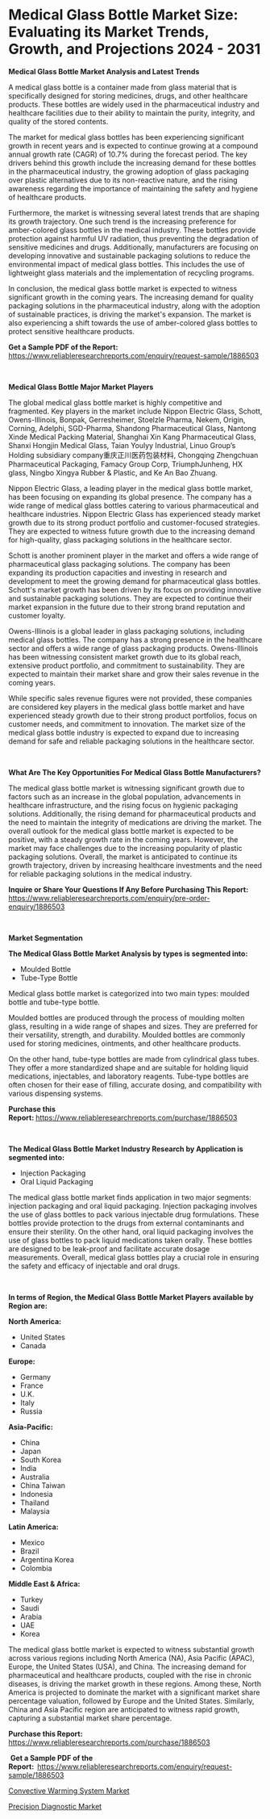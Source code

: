 <p><h1>Medical Glass Bottle Market Size: Evaluating its Market Trends, Growth, and Projections 2024 - 2031</h1></p><p><strong>Medical Glass Bottle Market Analysis and Latest Trends</strong></p>
<p><p>A medical glass bottle is a container made from glass material that is specifically designed for storing medicines, drugs, and other healthcare products. These bottles are widely used in the pharmaceutical industry and healthcare facilities due to their ability to maintain the purity, integrity, and quality of the stored contents.</p><p>The market for medical glass bottles has been experiencing significant growth in recent years and is expected to continue growing at a compound annual growth rate (CAGR) of 10.7% during the forecast period. The key drivers behind this growth include the increasing demand for these bottles in the pharmaceutical industry, the growing adoption of glass packaging over plastic alternatives due to its non-reactive nature, and the rising awareness regarding the importance of maintaining the safety and hygiene of healthcare products.</p><p>Furthermore, the market is witnessing several latest trends that are shaping its growth trajectory. One such trend is the increasing preference for amber-colored glass bottles in the medical industry. These bottles provide protection against harmful UV radiation, thus preventing the degradation of sensitive medicines and drugs. Additionally, manufacturers are focusing on developing innovative and sustainable packaging solutions to reduce the environmental impact of medical glass bottles. This includes the use of lightweight glass materials and the implementation of recycling programs.</p><p>In conclusion, the medical glass bottle market is expected to witness significant growth in the coming years. The increasing demand for quality packaging solutions in the pharmaceutical industry, along with the adoption of sustainable practices, is driving the market's expansion. The market is also experiencing a shift towards the use of amber-colored glass bottles to protect sensitive healthcare products.</p></p>
<p><strong>Get a Sample PDF of the Report:&nbsp;</strong> <a href="https://www.reliableresearchreports.com/enquiry/request-sample/1886503">https://www.reliableresearchreports.com/enquiry/request-sample/1886503</a></p>
<p>&nbsp;</p>
<p><strong>Medical Glass Bottle Major Market Players</strong></p>
<p><p>The global medical glass bottle market is highly competitive and fragmented. Key players in the market include Nippon Electric Glass, Schott, Owens-Illinois, Bonpak, Gerresheimer, Stoelzle Pharma, Nekem, Origin, Corning, Adelphi, SGD-Pharma, Shandong Pharmaceutical Glass, Nantong Xinde Medical Packing Material, Shanghai Xin Kang Pharmaceutical Glass, Shanxi Hongjin Medical Glass, Taian Youlyy Industrial, Linuo Group’s Holding subsidiary company重庆正川医药包装材料, Chongqing Zhengchuan Pharmaceutical Packaging, Famacy Group Corp, TriumphJunheng, HX glass, Ningbo Xingya Rubber & Plastic, and Ke An Bao Zhuang.</p><p>Nippon Electric Glass, a leading player in the medical glass bottle market, has been focusing on expanding its global presence. The company has a wide range of medical glass bottles catering to various pharmaceutical and healthcare industries. Nippon Electric Glass has experienced steady market growth due to its strong product portfolio and customer-focused strategies. They are expected to witness future growth due to the increasing demand for high-quality, glass packaging solutions in the healthcare sector. </p><p>Schott is another prominent player in the market and offers a wide range of pharmaceutical glass packaging solutions. The company has been expanding its production capacities and investing in research and development to meet the growing demand for pharmaceutical glass bottles. Schott's market growth has been driven by its focus on providing innovative and sustainable packaging solutions. They are expected to continue their market expansion in the future due to their strong brand reputation and customer loyalty. </p><p>Owens-Illinois is a global leader in glass packaging solutions, including medical glass bottles. The company has a strong presence in the healthcare sector and offers a wide range of glass packaging products. Owens-Illinois has been witnessing consistent market growth due to its global reach, extensive product portfolio, and commitment to sustainability. They are expected to maintain their market share and grow their sales revenue in the coming years.</p><p>While specific sales revenue figures were not provided, these companies are considered key players in the medical glass bottle market and have experienced steady growth due to their strong product portfolios, focus on customer needs, and commitment to innovation. The market size of the medical glass bottle industry is expected to expand due to increasing demand for safe and reliable packaging solutions in the healthcare sector.</p></p>
<p>&nbsp;</p>
<p><strong>What Are The Key Opportunities For Medical Glass Bottle Manufacturers?</strong></p>
<p><p>The medical glass bottle market is witnessing significant growth due to factors such as an increase in the global population, advancements in healthcare infrastructure, and the rising focus on hygienic packaging solutions. Additionally, the rising demand for pharmaceutical products and the need to maintain the integrity of medications are driving the market. The overall outlook for the medical glass bottle market is expected to be positive, with a steady growth rate in the coming years. However, the market may face challenges due to the increasing popularity of plastic packaging solutions. Overall, the market is anticipated to continue its growth trajectory, driven by increasing healthcare investments and the need for reliable packaging solutions in the medical industry.</p></p>
<p><strong>Inquire or Share Your Questions If Any Before Purchasing This Report:</strong> <a href="https://www.reliableresearchreports.com/enquiry/pre-order-enquiry/1886503">https://www.reliableresearchreports.com/enquiry/pre-order-enquiry/1886503</a></p>
<p>&nbsp;</p>
<p><strong>Market Segmentation</strong></p>
<p><strong>The Medical Glass Bottle Market Analysis by types is segmented into:</strong></p>
<p><ul><li>Moulded Bottle</li><li>Tube-Type Bottle</li></ul></p>
<p><p>Medical glass bottle market is categorized into two main types: moulded bottle and tube-type bottle. </p><p>Moulded bottles are produced through the process of moulding molten glass, resulting in a wide range of shapes and sizes. They are preferred for their versatility, strength, and durability. Moulded bottles are commonly used for storing medicines, ointments, and other healthcare products. </p><p>On the other hand, tube-type bottles are made from cylindrical glass tubes. They offer a more standardized shape and are suitable for holding liquid medications, injectables, and laboratory reagents. Tube-type bottles are often chosen for their ease of filling, accurate dosing, and compatibility with various dispensing systems.</p></p>
<p><strong>Purchase this Report:&nbsp;</strong><a href="https://www.reliableresearchreports.com/purchase/1886503">https://www.reliableresearchreports.com/purchase/1886503</a></p>
<p>&nbsp;</p>
<p><strong>The Medical Glass Bottle Market Industry Research by Application is segmented into:</strong></p>
<p><ul><li>Injection Packaging</li><li>Oral Liquid Packaging</li></ul></p>
<p><p>The medical glass bottle market finds application in two major segments: injection packaging and oral liquid packaging. Injection packaging involves the use of glass bottles to pack various injectable drug formulations. These bottles provide protection to the drugs from external contaminants and ensure their sterility. On the other hand, oral liquid packaging involves the use of glass bottles to pack liquid medications taken orally. These bottles are designed to be leak-proof and facilitate accurate dosage measurements. Overall, medical glass bottles play a crucial role in ensuring the safety and efficacy of injectable and oral drugs.</p></p>
<p>&nbsp;</p>
<p><strong>In terms of Region, the Medical Glass Bottle Market Players available by Region are:</strong></p>
<p>
    <p> <strong> North America: </strong>
        <ul>
            <li>United States</li>
            <li>Canada</li>
        </ul>
        </p> 
    <p> <strong> Europe: </strong>
        <ul>
            <li>Germany</li>
            <li>France</li>
            <li>U.K.</li>
            <li>Italy</li>
            <li>Russia</li>
        </ul>
        </p> 
    <p> <strong> Asia-Pacific: </strong>
        <ul>
            <li>China</li>
            <li>Japan</li>
            <li>South Korea</li>
            <li>India</li>
            <li>Australia</li>
            <li>China Taiwan</li>
            <li>Indonesia</li>
            <li>Thailand</li>
            <li>Malaysia</li>
        </ul>
        </p> 
    <p> <strong> Latin America: </strong>
        <ul>
            <li>Mexico</li>
            <li>Brazil</li>
            <li>Argentina Korea</li>
            <li>Colombia</li>
        </ul>
        </p> 
    <p> <strong> Middle East & Africa: </strong>
        <ul>
            <li>Turkey</li>
            <li>Saudi</li>
            <li>Arabia</li>
            <li>UAE</li>
            <li>Korea</li>
        </ul>
    </p>
    </p>
<p><p>The medical glass bottle market is expected to witness substantial growth across various regions including North America (NA), Asia Pacific (APAC), Europe, the United States (USA), and China. The increasing demand for pharmaceutical and healthcare products, coupled with the rise in chronic diseases, is driving the market growth in these regions. Among these, North America is projected to dominate the market with a significant market share percentage valuation, followed by Europe and the United States. Similarly, China and Asia Pacific region are anticipated to witness rapid growth, capturing a substantial market share percentage.</p></p>
<p><strong>Purchase this Report: </strong><a href="https://www.reliableresearchreports.com/purchase/1886503">https://www.reliableresearchreports.com/purchase/1886503</a></p>
<p>&nbsp;<strong>Get a Sample PDF of the Report:&nbsp;&nbsp;</strong><a href="https://www.reliableresearchreports.com/enquiry/request-sample/1886503">https://www.reliableresearchreports.com/enquiry/request-sample/1886503</a></p>
<p><strong></strong></p>
<p><p><a href="https://github.com/chartsaturn/Market-Research-Report-List-1/blob/main/convective-warming-system-market.md">Convective Warming System Market</a></p><p><a href="https://github.com/JameTravis/Market-Research-Report-List-3/blob/main/precision-diagnostic-market.md">Precision Diagnostic Market</a></p></p>
